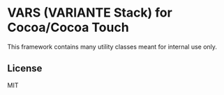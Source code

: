 # VARS (VARIANTE Stack) for Cocoa/Cocoa Touch

This framework contains many utility classes meant for internal use only.

## License

MIT
